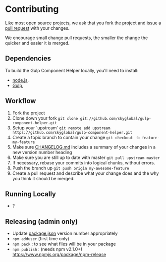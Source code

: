 # Contributing

Like most open source projects, we ask that you fork the project and issue a [pull request](#pull-requests) with your changes.

We encourage small change pull requests, the smaller the change the quicker and easier it is merged.

## Dependencies

To build the Gulp Component Helper locally, you'll need to install:
 * [node.js](http://nodejs.org),
 * [Gulp](http://gulpjs.com),


## Workflow

1. Fork the project
2. Clone down your fork
`git clone git://github.com/skyglobal/gulp-component-helper.git`
3. Setup your 'upstream'
`git remote add upstream https://github.com/skyglobal/gulp-component-helper.git`
4. Create a topic branch to contain your change
`git checkout -b feature-my-feature`
5. Make sure [CHANGELOG.md](./CHANGELOG.md) includes a summary of your changes in a new version number heading
6. Make sure you are still up to date with master
`git pull upstream master`
7. If necessary, rebase your commits into logical chunks, without errors.
8. Push the branch up 
`git push origin my-awesome-feature`
9. Create a pull request and describe what your change does and the why you think it should be merged.

## Running Locally

 * ?
 
## Releasing (admin only)

 * Update [package.json](package.json) version number appropriately
 * `npm adduser` (first time only)
 * `npm pack` : to see what files will be in your package
 * `npm publish` : (needs npm v2.1.0+) https://www.npmjs.org/package/npm-release